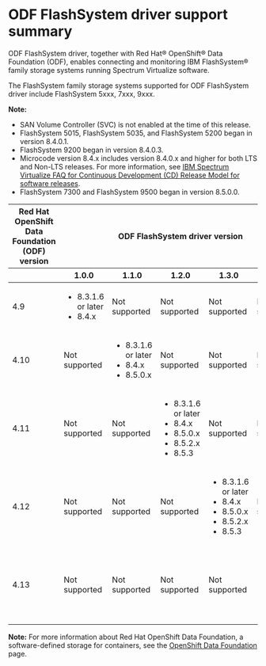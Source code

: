 # ODF FlashSystem driver support summary

ODF FlashSystem driver, together with Red Hat® OpenShift® Data Foundation \(ODF\), enables connecting and monitoring IBM FlashSystem® family storage systems running Spectrum Virtualize software.

The FlashSystem family storage systems supported for ODF FlashSystem driver include FlashSystem 5xxx, 7xxx, 9xxx.

**Note:**

-   SAN Volume Controller (SVC) is not enabled at the time of this release.
-   FlashSystem 5015, FlashSystem 5035, and FlashSystem 5200 began in version 8.4.0.1.
-   FlashSystem 9200 began in version 8.4.0.3.
-   Microcode version 8.4.x includes version 8.4.0.x and higher for both LTS and Non-LTS releases. For more information, see [IBM Spectrum Virtualize FAQ for Continuous Development (CD) Release Model for software releases](https://www.ibm.com/support/pages/node/6409554).
-   FlashSystem 7300 and FlashSystem 9500 began in version 8.5.0.0.


<table>
    <thead>
        <tr>
            <th colspan=1>Red Hat OpenShift Data Foundation (ODF) version</th>
            <th colspan=5>ODF FlashSystem driver version</th>
        </tr>
    </thead>
    <thead>
        <tr>
        <th></th>
        <th>1.0.0</th>
        <th>1.1.0</th>
        <th>1.2.0</th>
        <th>1.3.0</th>
        <th>1.4.0</th>
        </tr>
    </thead>    
    <tbody>
        <tr>
            <td>4.9</td>
            <td><ul>
                <li>8.3.1.6 or later</li>
                <li>8.4.x</li></ul></td>
            <td>Not supported</td>
            <td>Not supported</td>
            <td>Not supported</td>
            <td>Not supported</td>
        </tr>
        <tr>
            <td>4.10</td>
            <td>Not supported</td>
            <td><ul>
                <li>8.3.1.6 or later</li>
                <li>8.4.x</li>
                <li>8.5.0.x</li></ul></td>
            <td>Not supported</td>
            <td>Not supported</td>
            <td>Not supported</td>
        </tr>
        <tr>
            <td>4.11</td>
            <td>Not supported</td>
            <td>Not supported</td>
            <td><ul>
                <li>8.3.1.6 or later</li>
                <li>8.4.x</li>
                <li>8.5.0.x</li>
                <li>8.5.2.x</li>
                <li>8.5.3</li></ul></td>
            <td>Not supported</td>
            <td>Not supported</td>
        </tr>
        <tr>
            <td>4.12</td>
            <td>Not supported</td>
            <td>Not supported</td>
            <td>Not supported</td>
            <td><ul>
                <li>8.3.1.6 or later</li>
                <li>8.4.x</li>
                <li>8.5.0.x</li>
                <li>8.5.2.x</li>
                <li>8.5.3</li></ul></td>
            <td>Not supported</td>
        </tr>
        <tr>
            <td>4.13</td>
            <td>Not supported</td>
            <td>Not supported</td>
            <td>Not supported</td>
            <td>Not supported</td>
            <td><ul>
                <li>8.3.1.6 or later</li>
                <li>8.4.x</li>
                <li>8.5.0.x</li>
                <li>8.5.2.x</li>
                <li>8.5.3</li></ul></td>
        </tr>
    </tbody>
</table>



**Note:** For more information about Red Hat OpenShift Data Foundation, a software-defined storage for containers, see the [OpenShift Data Foundation](https://www.redhat.com/en/technologies/cloud-computing/openshift-data-foundation) page.

